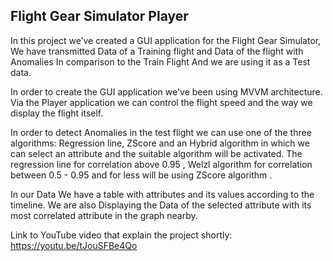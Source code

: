 ## Flight Gear Simulator Player

In this project we’ve created a GUI application for the Flight Gear Simulator,
We have transmitted Data of a Training flight and Data of the flight with Anomalies In comparison to the Train Flight And we are using it as a Test data.

In order to create the GUI application we've been using MVVM architecture.
Via the Player application we can control the flight speed and the way we display the flight itself.

In order to detect Anomalies in the test flight we can use one of the three algorithms:
Regression line, ZScore and an Hybrid algorithm in which we can select an attribute and the suitable algorithm will be activated.
The regression line for correlation above 0.95 , Welzl algorithm for correlation between 0.5 - 0.95 and for less will be using ZScore algorithm .

In our Data We have a table with attributes and its values according to the timeline.
We are also Displaying the Data of the selected attribute with its most correlated attribute in the graph nearby.

Link to YouTube video that explain the project shortly: https://youtu.be/tJouSFBe4Qo
